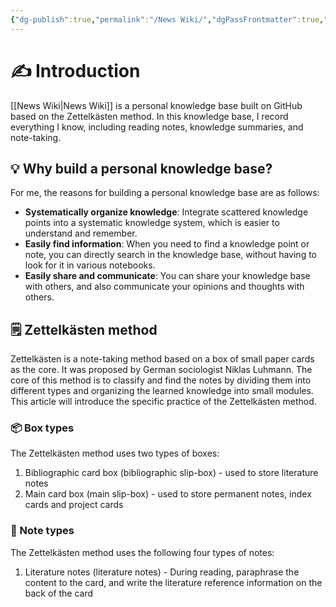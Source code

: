 ```yaml
---
{"dg-publish":true,"permalink":"/News Wiki/","dgPassFrontmatter":true,"noteIcon":"1","created":"","updated":""}
---
```



# ✍️ Introduction

[[News Wiki\|News Wiki]] is a personal knowledge base built on GitHub based on the Zettelkästen method. In this knowledge base, I record everything I know, including reading notes, knowledge summaries, and note-taking.

## 💡 Why build a personal knowledge base?

For me, the reasons for building a personal knowledge base are as follows:

- **Systematically organize knowledge**: Integrate scattered knowledge points into a systematic knowledge system, which is easier to understand and remember.
- **Easily find information**: When you need to find a knowledge point or note, you can directly search in the knowledge base, without having to look for it in various notebooks.
- **Easily share and communicate**: You can share your knowledge base with others, and also communicate your opinions and thoughts with others.

## 🗒️ Zettelkästen method

Zettelkästen is a note-taking method based on a box of small paper cards as the core. It was proposed by German sociologist Niklas Luhmann. The core of this method is to classify and find the notes by dividing them into different types and organizing the learned knowledge into small modules. This article will introduce the specific practice of the Zettelkästen method.

### 📦 Box types

The Zettelkästen method uses two types of boxes:

1. Bibliographic card box (bibliographic slip-box) - used to store literature notes
2. Main card box (main slip-box) - used to store permanent notes, index cards and project cards

### 📝 Note types

The Zettelkästen method uses the following four types of notes:

1. Literature notes (literature notes) - During reading, paraphrase the content to the card, and write the literature reference information on the back of the card